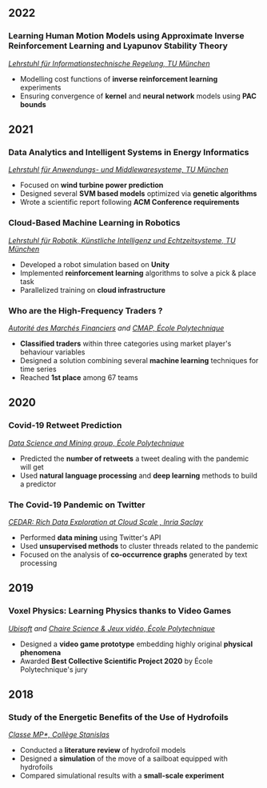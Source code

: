 ## 2022

<!-- IDP -->

### Learning Human Motion Models using Approximate Inverse Reinforcement Learning and Lyapunov Stability Theory

_[Lehrstuhl für Informationstechnische Regelung, TU München](https://www.ce.cit.tum.de/en/itr/home/)_

- Modelling cost functions of **inverse reinforcement learning** experiments
- Ensuring convergence of **kernel** and **neural network** models using **PAC bounds**

## 2021

<!-- DAISE -->

### Data Analytics and Intelligent Systems in Energy Informatics

_[Lehrstuhl für Anwendungs- und Middlewaresysteme, TU München](https://www.cs.cit.tum.de/msrg/home/)_

- Focused on **wind turbine power prediction**
- Designed several **SVM based models** optimized via **genetic algorithms**
- Wrote a scientific report following **ACM Conference requirements**

<!-- CMLR -->

### Cloud-Based Machine Learning in Robotics

_[Lehrstuhl für Robotik, Künstliche Intelligenz und Echtzeitsysteme, TU München](https://www.ce.cit.tum.de/en/air/home/)_

- Developed a robot simulation based on **Unity**
- Implemented **reinforcement learning** algorithms to solve a pick & place task
- Parallelized training on **cloud infrastructure**

<!-- AMF -->

### Who are the High-Frequency Traders ?

_[Autorité des Marchés Financiers](https://www.amf-france.org/en) and [CMAP, École Polytechnique](https://portail.polytechnique.edu/cmap/en)_

- **Classified traders** within three categories using market player's behaviour variables
- Designed a solution combining several **machine learning** techniques for time series
- Reached **1st place** among 67 teams

## 2020

<!-- Twitter challenge -->

### Covid-19 Retweet Prediction

_[Data Science and Mining group, École Polytechnique](http://www.lix.polytechnique.fr/dascim/)_

- Predicted the **number of retweets** a tweet dealing with the pandemic will get
- Used **natural language processing** and **deep learning** methods to build a predictor

<!-- Covid 19 Modal -->

### The Covid-19 Pandemic on Twitter

_[CEDAR: Rich Data Exploration at Cloud Scale , Inria Saclay](https://team.inria.fr/cedar/)_

- Performed **data mining** using Twitter's API
- Used **unsupervised methods** to cluster threads related to the pandemic
- Focused on the analysis of **co-occurrence graphs** generated by text processing

## 2019

 <!-- PSC -->

### Voxel Physics: Learning Physics thanks to Video Games

_[Ubisoft](https://www.ubisoft.com/en-us/) and [Chaire Science & Jeux vidéo, École Polytechnique](https://sciencexgames.fr/)_

- Designed a **video game prototype** embedding highly original **physical phenomena**
- Awarded **Best Collective Scientific Project 2020** by École
  Polytechnique's jury

## 2018

 <!-- TIPE -->

### Study of the Energetic Benefits of the Use of Hydrofoils

_[Classe MP\*, Collège Stanislas](https://www.stanislas.fr/presentation-des-filieres-de-la-prepa-de-stanislas)_

- Conducted a **literature review** of hydrofoil models
- Designed a **simulation** of the move of a sailboat equipped with hydrofoils
- Compared simulational results with a **small-scale experiment**
